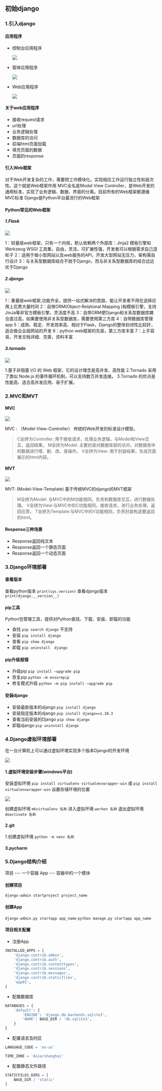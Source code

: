 ## 初始django
### 1.引入django
#### 应用程序
+ 控制台应用程序

  ![](C:\Users\Zhangpeng\Desktop\django\控制台.png)

+ 窗体应用程序

  ![](C:\Users\Zhangpeng\Desktop\django\窗体.png)

+ Web应用程序

  ![](C:\Users\Zhangpeng\Desktop\django\web.png)

#### 关于web应用程序
+ 接收request请求
+ url处理
+ 业务逻辑处理
+ 数据库的访问
+ 前端html页面加载
+ 填充页面的数据
+ 页面的response
#### 引入Web框架
对于Web开发复杂的工作，需要把工作模块化。实现相应工作运行独立性和层次性。这个就是Web框架作用
MVC全名是Model View Controller，是Web开发的通用标准，实现了业务逻辑、数据、界面的分离。目前所有的Web框架都遵循MVC标准
Django是Python平台最流行的Web框架

#### Python常见的Web框架
##### 1.Flask

![](C:\Users\Zhangpeng\Desktop\django\flask.jpg)

1：轻量级web框架，只有一个内核，默认依赖两个外部库：Jinja2 模板引擎和 Werkzeug WSGI 工具集，自由，灵活，可扩展性强，开发者可以根据需求自己造轮子
2：适用于做小型网站以及web服务的API，开发大型网站无压力，架构需自行设计
3：与关系型数据库结合不弱于Django，而与非关系型数据库的结合远远优于Django

##### 2.django

![](C:\Users\Zhangpeng\Desktop\django\django.jpg)

1：重量级web框架,功能齐全，提供一站式解决的思路，能让开发者不用在选择应用上花费大量时间
2：自带ORM(Object-Relational Mapping )和模板引擎，支持JinJa等非官方模板引擎，灵活度不高
3：自带ORM使Django和关系型数据库耦合度过高，如果要使用非关系型数据库，需要使用第三方库
4：自带数据库管理app
5：成熟、稳定、开发效率高、相对于Flask，Django的整体封闭性比较好，适合做企业级网站的开发
6：python web框架的先驱，第三方库丰富
7：上手容易，开发文档详细、完善、资料丰富

##### 3.tornado

![](C:\Users\Zhangpeng\Desktop\django\tornado.jpg)

1.基于非阻塞 I/O 的 Web 框架，它的设计理念是高并发、高性能
2.Tornado 采用了类似 Node.js 的事件循环机制，可以支持数万并发连接。
3.Tornado 的优点是性能高、适合高并发应用、易于扩展。
### 2.MVC和MVT
#### MVC

![](C:\Users\Zhangpeng\Desktop\django\mvc.png)

MVC : （Model-View-Controller）
 传统的Web开发的标准设计模型。

> C全拼为Controller: 用于接收请求，处理业务逻辑，与Model和View交互，返回结果。
> M全拼为Model: 主要封装对数据库层的访问，对数据库中的数据进行增、删、改、查操作。
> V全拼为View: 用于封装结果，生成页面展示的html内容。
#### MVT

![](C:\Users\Zhangpeng\Desktop\django\mvt.png)

MVT:  (Model-View-Template)
基于传统MVC的django的MVT框架

> M全拼为Model: 与MVC中的M功能相同，负责和数据库交互，进行数据处理。
> V全拼为View:与MVC中的C功能相同，接收请求，进行业务处理，返回应答。
> T全拼为Template:与MVC中的V功能相同，负责封装构造要返回的html。
#### Response三种场景
+ Response返回纯文本
+ Response返回一个静态页面
+ Response返回一个动态页面
### 3.Django环境部署
#### 查看版本
查看python版本
`print(sys.version)`
查看django版本
`print(django.__version__)`
#### pip工具
Python包管理工具，提供对Python查找、下载、安装、卸载的功能
+ 查找  `pip search django`  不支持
+ 安装  `pip install django`
+ 查看  `pip show django`
+ 卸载  `pip uninstall  django`
#### pip升级报错
+ 升级pip `pip install –upgrade pip`
+ 恢复pip `python –m ensurepip`
+ 修复模式升级 `python –m pip install –upgrade pip`
#### 安装django
+ 安装最新版本的django  `pip install django`
+ 安装指定版本的django  `pip install django==1.10.3`
+ 查看当前安装的Django   `pip show django`
+ 卸载django  `pip uninstall django`
### 4.Django虚拟环境部署
在一台计算机上可以通过虚拟环境实现多个版本Django的开发环境

![](C:\Users\Zhangpeng\Desktop\django\虚拟环境.png)

#### 1.虚拟环境安装步骤(windows平台)
安装虚拟环境
`pip install virtualenv virtualenvwrapper-win` 或 `pip install virtualenvwrapper-win`
设置存储环境的位置

![](C:\Users\Zhangpeng\Desktop\django\虚拟环境2.png)

创建虚拟环境
`mkvirtualenv 名称`
进入虚拟环境
`workon 名称`
退出虚拟环境
`deactivate 名称`
#### 2.git
1.创建虚拟环境
`python -m venv 名称`

#### 3.pycharm

### 5.Django结构介绍
项目 --- 一个容器
App --- 容器中的一个模块

#### 创建项目
`django-admin startproject project_name`

#### 创建App
`django-admin.py startapp app_name`
`python manage.py startapp app_name`
#### 项目相关配置
+ 注册App
```python
INSTALLED_APPS = [
    'django.contrib.admin',
    'django.contrib.auth',
    'django.contrib.contenttypes',
    'django.contrib.sessions',
    'django.contrib.messages',
    'django.contrib.staticfiles',
    'app01',
]
```
+ 配置数据库
```python
DATABASES = {
    'default': {
        'ENGINE': 'django.db.backends.sqlite3',
        'NAME': BASE_DIR / 'db.sqlite3',
    }
}
```
+ 配置语言及时区
```python
LANGUAGE_CODE = 'en-us'

TIME_ZONE = 'Asia/shanghai'
```
+ 配置静态文件路径
```python
STATICFILES_DIRS = [
    BASE_DIR / 'static'
]
```
